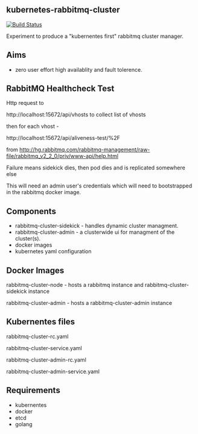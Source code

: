 kubernetes-rabbitmq-cluster
---------------------------

[![Build Status](https://travis-ci.org/mdevilliers/kubernetes-rabbitmq-cluster.svg)](https://travis-ci.org/mdevilliers/kubernetes-rabbitmq-cluster)

Experiment to produce a "kubernentes first" rabbitmq cluster manager.

Aims
----

- zero user effort high availablity and fault tolerence.

RabbitMQ Healthcheck Test
-------------------------

Http request to 

http://localhost:15672/api/vhosts to collect list of vhosts

then for each vhost -

http://localhost:15672/api/aliveness-test/%2F 

from http://hg.rabbitmq.com/rabbitmq-management/raw-file/rabbitmq_v2_2_0/priv/www-api/help.html

Failure means sidekick dies, then pod dies and is replicated somewhere else

This will need an admin user's credentials which will need to bootstrapped in the rabbitmq docker image.


Components
----------

- rabbitmq-cluster-sidekick - handles dynamic cluster managment. 
- rabbitmq-cluster-admin - a clusterwide ui for managment of the cluster(s).
- docker images
- kubernetes yaml configuration

Docker Images
-------------

rabbitmq-cluster-node - hosts a rabbitmq instance and rabbitmq-cluster-sidekick instance


rabbitmq-cluster-admin - hosts a rabbitmq-cluster-admin instance

Kubernentes files
-----------------

rabbitmq-cluster-rc.yaml


rabbitmq-cluster-service.yaml


rabbitmq-cluster-admin-rc.yaml


rabbitmq-cluster-admin-service.yaml


Requirements
------------

- kubernentes
- docker 
- etcd
- golang





